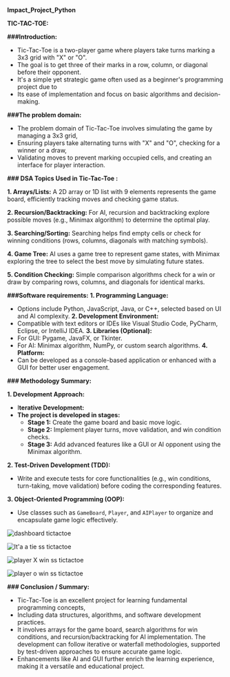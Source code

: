 **Impact_Project_Python**

**TIC-TAC-TOE:**

**###Introduction:**
- Tic-Tac-Toe is a two-player game where players take turns marking a 3x3 grid with "X" or "O". 
- The goal is to get three of their marks in a row, column, or diagonal before their opponent. 
- It's a simple yet strategic game often used as a beginner's programming project due to 
- Its ease of implementation and focus on basic algorithms and decision-making.

**###The problem domain:**
- The problem domain of Tic-Tac-Toe involves simulating the game by managing a 3x3 grid, 
- Ensuring players take alternating turns with "X" and "O", checking for a winner or a draw, 
- Validating moves to prevent marking occupied cells, and creating an interface for player interaction.

**### DSA Topics Used in Tic-Tac-Toe :**

**1. Arrays/Lists:** A 2D array or 1D list with 9 elements represents the game board, efficiently tracking moves and checking game status.

**2. Recursion/Backtracking:** For AI, recursion and backtracking explore possible moves (e.g., Minimax algorithm) to determine the optimal play.

**3. Searching/Sorting:** Searching helps find empty cells or check for winning conditions (rows, columns, diagonals with matching symbols).

**4. Game Tree:** AI uses a game tree to represent game states, with Minimax exploring the tree to select the best move by simulating future states.

**5. Condition Checking:** Simple comparison algorithms check for a win or draw by comparing rows, columns, and diagonals for identical marks.

**###Software requirements:**
**1. Programming Language:** 
   - Options include Python, JavaScript, Java, or C++, selected based on UI and AI complexity.
**2. Development Environment:** 
   - Compatible with text editors or IDEs like Visual Studio Code, PyCharm, Eclipse, or IntelliJ IDEA.
**3. Libraries (Optional):**
   - For GUI: Pygame, JavaFX, or Tkinter.
   - For AI: Minimax algorithm, NumPy, or custom search algorithms.
**4. Platform:** 
   - Can be developed as a console-based application or enhanced with a GUI for better user engagement.

**### Methodology Summary:**

**1. Development Approach:**
   - I**terative Development:**
   - **The project is developed in stages:**
     - **Stage 1:** Create the game board and basic move logic.
     - **Stage 2:** Implement player turns, move validation, and win condition checks.
     - **Stage 3:** Add advanced features like a GUI or AI opponent using the Minimax algorithm.

**2. Test-Driven Development (TDD):**
   - Write and execute tests for core functionalities (e.g., win conditions, turn-taking, move validation) before coding the corresponding features.

**3. Object-Oriented Programming (OOP):** 
   - Use classes such as `GameBoard`, `Player`, and `AIPlayer` to organize and encapsulate game logic effectively.

![dashboard tictactoe](https://github.com/user-attachments/assets/6ab22e4f-70ce-4a17-8ae6-8a2103ed6d0c)

![It'a a tie ss tictactoe](https://github.com/user-attachments/assets/2eaf6b0e-587d-441f-834f-e594704301be)

![player X win ss tictactoe](https://github.com/user-attachments/assets/9bf4dd38-eb48-445e-a324-56dc3f941c92)

![player o win ss tictactoe](https://github.com/user-attachments/assets/811bf257-a2c2-4e6d-a38d-7d8b9dd0f88c)

**### Conclusion / Summary:**
- Tic-Tac-Toe is an excellent project for learning fundamental programming concepts, 
- Including data structures, algorithms, and software development practices. 
- It involves arrays for the game board, search algorithms for win conditions, and recursion/backtracking for AI implementation. 
   The development can follow iterative or waterfall methodologies, supported by test-driven approaches to ensure accurate game logic. 
- Enhancements like AI and GUI further enrich the learning experience, making it a versatile and educational project.
